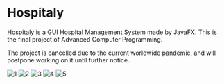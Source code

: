 # Hospitaly
Hospitaly is a GUI Hospital Management System made by JavaFX.
This is the final project of Advanced Computer Programming.

The project is cancelled due to the current worldwide pandemic, and will postpone working on it until further notice..

![1](https://user-images.githubusercontent.com/53188087/80674637-c3ae1900-8ab2-11ea-9580-a6f32b258047.png)
![2](https://user-images.githubusercontent.com/53188087/80674639-c4df4600-8ab2-11ea-911b-a55594c38ba0.png)
![3](https://user-images.githubusercontent.com/53188087/80674641-c577dc80-8ab2-11ea-8d67-647ec858a8d6.png)
![4](https://user-images.githubusercontent.com/53188087/80674626-c14bbf00-8ab2-11ea-9917-ef0e4bccfbf4.png)
![5](https://user-images.githubusercontent.com/53188087/80674635-c3158280-8ab2-11ea-8d75-12cdb4befb61.png)
